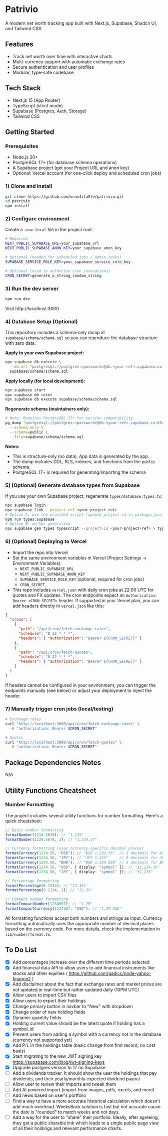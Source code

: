 # Patrivio

A modern net worth tracking app built with Next.js, Supabase, Shadcn UI, and Tailwind CSS.

## Features

- Track net worth over time with interactive charts
- Multi-currency support with automatic exchange rates
- Secure authentication and user profiles
- Modular, type-safe codebase

## Tech Stack

- Next.js 15 (App Router)
- TypeScript (strict mode)
- Supabase (Postgres, Auth, Storage)
- Tailwind CSS

## Getting Started

### Prerequisites

- Node.js 20+
- PostgreSQL 17+ (for database schema operations)
- A Supabase project (get your Project URL and anon key)
- Optional: Vercel account (for one-click deploy and scheduled cron jobs)

### 1) Clone and install

```bash
git clone https://github.com/unav4ila8le/patrivio.git
cd patrivio
npm install
```

### 2) Configure environment

Create a `.env.local` file in the project root:

```bash
# Required
NEXT_PUBLIC_SUPABASE_URL=your_supabase_url
NEXT_PUBLIC_SUPABASE_ANON_KEY=your_supabase_anon_key

# Optional (needed for scheduled jobs / admin tasks)
SUPABASE_SERVICE_ROLE_KEY=your_supabase_service_role_key

# Optional (used to authorize cron invocations)
CRON_SECRET=generate_a_strong_random_string
```

### 3) Run the dev server

```bash
npm run dev
```

Visit http://localhost:3000

### 4) Database Setup (Optional)

This repository includes a schema-only dump at `supabase/schema/schema.sql` so you can reproduce the database structure with zero data.

**Apply to your own Supabase project:**

```bash
npx supabase db execute \
  --db-url "postgresql://postgres:<password>@db.<your-ref>.supabase.co:5432/postgres" \
  supabase/schema/schema.sql
```

**Apply locally (for local development):**

```bash
npx supabase start
npx supabase db reset
npx supabase db execute supabase/schema/schema.sql
```

**Regenerate schema (maintainers only):**

```bash
# Note: Requires PostgreSQL 17+ for version compatibility
pg_dump "postgresql://postgres:<password>@db.<your-ref>.supabase.co:6543/postgres?sslmode=require" \
  --schema-only \
  --schema=public \
  --file=supabase/schema/schema.sql
```

**Notes:**

- This is structure-only (no data). App data is generated by the app.
- The dump includes DDL, RLS, indexes, and functions from the `public` schema.
- PostgreSQL 17+ is required for generating/importing the schema

### 5) (Optional) Generate database types from Supabase

If you use your own Supabase project, regenerate `types/database.types.ts`:

```bash
npx supabase login
npx supabase link --project-ref <your-project-ref>
# Option A: use the provided script (update project id in package.json first)
npm run types:supabase
# Option B: ad-hoc generation
npx supabase gen types typescript --project-id <your-project-ref> > types/database.types.ts
```

### 6) (Optional) Deploying to Vercel

- Import the repo into Vercel
- Set the same environment variables in Vercel (Project Settings → Environment Variables):
  - `NEXT_PUBLIC_SUPABASE_URL`
  - `NEXT_PUBLIC_SUPABASE_ANON_KEY`
  - `SUPABASE_SERVICE_ROLE_KEY` (optional, required for cron jobs)
  - `CRON_SECRET`
- This repo includes `vercel.json` with daily cron jobs at 22:00 UTC for quotes and FX updates. The cron endpoints expect an `Authorization: Bearer <CRON_SECRET>` header. If supported in your Vercel plan, you can add headers directly in `vercel.json` like this:

```json
{
  "crons": [
    {
      "path": "/api/cron/fetch-exchange-rates",
      "schedule": "0 22 * * *",
      "headers": { "authorization": "Bearer ${CRON_SECRET}" }
    },
    {
      "path": "/api/cron/fetch-quotes",
      "schedule": "0 22 * * *",
      "headers": { "authorization": "Bearer ${CRON_SECRET}" }
    }
  ]
}
```

If headers cannot be configured in your environment, you can trigger the endpoints manually (see below) or adjust your deployment to inject the header.

### 7) Manually trigger cron jobs (local/testing)

```bash
# Exchange rates
curl "http://localhost:3000/api/cron/fetch-exchange-rates" \
  -H "authorization: Bearer $CRON_SECRET"

# Quotes
curl "http://localhost:3000/api/cron/fetch-quotes" \
  -H "authorization: Bearer $CRON_SECRET"
```

## Package Dependencies Notes

N/A

## Utility Functions Cheatsheet

### Number Formatting

The project includes several utility functions for number formatting. Here's a quick cheatsheet:

```typescript
// Basic number formatting
formatNumber(1234.5678); // "1,235"
formatNumber(1234.5678, 2); // "1,234.57"

// Currency formatting (uses currency-specific decimal places)
formatCurrency(1234.56, "USD"); // "USD 1,234.56"  // 2 decimals for USD
formatCurrency(1234.56, "JPY"); // "JPY 1,235"     // 0 decimals for JPY
formatCurrency(1234.56, "BHD"); // "BHD 1,234.560" // 3 decimals for BHD
formatCurrency(1234.56, "USD", { display: "symbol" }); // "$1,234.56"
formatCurrency(1234.56, "JPY", { display: "symbol" }); // "¥1,235"

// Percentage formatting
formatPercentage(0.1234); // "12.34%"
formatPercentage(0.1234, 1); // "12.3%"

// Compact number formatting
formatCompactNumber(1234567); // "1.2M"
formatCompactCurrency(1234567, "USD"); // "1.2M USD"
```

All formatting functions accept both numbers and strings as input. Currency formatting automatically uses the appropriate number of decimal places based on the currency code. For more details, check the implementation in `lib/number/format.ts`.

## To Do List

- [x] Add percentages increase over the different time periods selected
- [x] Add financial data API to allow users to add financial instruments like stocks and other equities ( https://github.com/gadicc/node-yahoo-finance2 )
- [x] Add disclaimer about the fact that exchange rates and market prices are not updated in real-time but rather updated daily (10PM UTC)
- [x] Allow users to import CSV files
- [x] Allow users to export their holdings
- [x] Change primary button in navbar to "New" with dropdown
- [x] Change order of new holding fields
- [x] Dynamic quantity fields
- [x] Holding current value should be the latest quote if holding has a symbol_id
- [x] Prevent users from adding a symbol with a currency not in the database (currency not supported yet)
- [x] Add P/L in the holdings table (basic change from first record, no cost basis)
- [x] Start migrating to the new JWT signing key https://supabase.com/blog/jwt-signing-keys
- [x] Upgrade postgres version to 17 on Supabase
- [ ] Add a dividends tracker. It should show the user the holdings that pay dividends, and their yearly/monthly expected dividend payout
- [ ] Allow user to review their imports and tweak them
- [ ] Add AI powered import (import from images, pdfs, excels, and more)
- [ ] Add news based on user's portfolio
- [ ] Find a way to have a more accurate historical calculation which doesn't add much overhead. WeeksBack solution is fast but not accurate cause the date is "rounded" to match weeks and not days.
- [ ] Add a way for the user to "share" their portfolio. Ideally, after agreeing, they get a public sharable link which leads to a single public page view of all their holdings and relevant performance charts.
